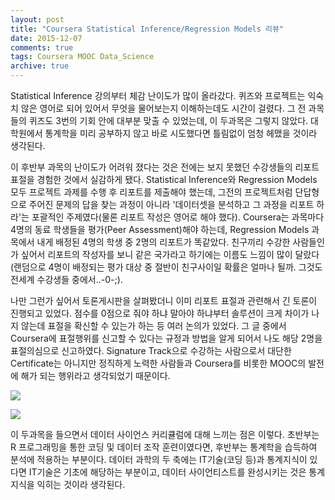 ```yaml
---
layout: post
title: "Coursera Statistical Inference/Regression Models 리뷰"
date: 2015-12-07
comments: true
tags: Coursera MOOC Data_Science
archive: true
---
```


Statistical Inference 강의부터 체감 난이도가 많이 올라갔다. 퀴즈와 프로젝트는 익숙치 않은 영어로 되어 있어서 무엇을 물어보는지 이해하는데도 시간이 걸렸다. 그 전 과목들의 퀴즈도 3번의 기회 안에 대부분 맞출 수 있었는데, 이 두과목은 그렇지 않았다. 대학원에서 통계학을 미리 공부하지 않고 바로 시도했다면 틀림없이 엄청 헤맸을 것이라 생각된다.

 이 후반부 과목의 난이도가 어려워 졌다는 것은 전에는 보지 못했던 수강생들의 리포트 표절을 경험한 것에서 실감하게 됐다. Statistical Inference와 Regression Models 모두 프로젝트 과제를 수행 후 리포트를 제출해야 했는데, 그전의 프로젝트처럼 단답형으로 주어진 문제의 답을 찾는 과정이 아니라 '데이터셋을 분석하고 그 과정을 리포트 하라'는 포괄적인 주제였다(물론 리포트 작성은 영어로 해야 했다). Coursera는 과목마다 4명의 동료 학생들을 평가(Peer Assessment)해야 하는데, Regression Models 과목에서 내게 배정된 4명의 학생 중 2명의 리포트가 똑같았다. 친구끼리 수강한 사람들인가 싶어서 리포트의 작성자를 보니 같은 국가라고 하기에는 이름도 느낌이 많이 달랐다(랜덤으로 4명이 배정되는 평가 대상 중 절반이 친구사이일 확률은 얼마나 될까. 그것도 전세계 수강생들 중에서..-0-;).
 
 나만 그런가 싶어서 토론게시판을 살펴봤더니 이미 리포트 표절과 관련해서 긴 토론이 진행되고 있었다. 점수를 0점으로 줘야 하냐 말아야 하냐부터 솔루션이 크게 차이가 나지 않는데 표절을 확신할 수 있는가 하는 등 여러 논의가 있었다. 그 글 중에서 Coursera에 표절행위를 신고할 수 있다는 규정과 방법을 알게 되어서 나도 해당 2명을 표절의심으로 신고하였다. Signature Track으로 수강하는 사람으로서 대단한 Certificate는 아니지만 정직하게 노력한 사람들과 Coursera를 비롯한 MOOC의 발전에 해가 되는 행위라고 생각되었기 때문이다.

![](https://lh3.googleusercontent.com/fflhRtr7QWjyOyaFa-v8zDo0wZwtD6c3NKnBWRU_IkR1rfehf5YK79cQ_NMrOm0Qv3Kk9byYpnv-S8GCvlznqbRhDfKoi8dZkiyLfmk4o19N4snyxQmFYWSpFNXYttk4WKBOM7G_ehCKXUcAU1vALwtHWW9FpukkNXI8zC73PfUkCyrOqA1U7JoDDYx7ZFKScp215MU-nKayirp5RDtXgS06VxmmY51f5nmOnssNf3pFKRPY-uw0Fr7WcRHc7WlwYeMCsahZcxbcGlYHxPDF5fsCSXDL34WJJwAC450zvwkiz-kGHn_oQVVrWIJzbbyVfsKNP6qIsjuNbTZHBdw2PjFbe5ybiwIBrpCYIXsVLLf_GlN9DmZ_zhfcS0QNgdC3O2pC9dFpL-6Pq8WmvsnETMDIR37tdzVZH6JibtCiyyc90hGOxSLL_kjpz1vRTJHE73JmSc_j8yzUmGw-2l6XYs8TiuNLE1NsH87Wv68ncJHk5LwrZS8SoRgh5OjbN06B-b7ezGeVAGkeZefPHcHeBbiLkreY5zqsIzN--jQkFjM=w800-h200-no)


![](https://lh3.googleusercontent.com/59VhZuqNAb1sjlrLcd0hwDHxo3fGP1hhIjTTRdJJzhzAMZquH8RSaRljlX4HJg70ZzPWBWa9ATQogV4gldas4j5tVtTto8RnRrZbg6EWoPKVwXUtQoiFxfu21xZ7fizL9vD8vlPfwXo-AYf6nZZmyLCb8qkm5lmCrL5hCSo3sga6weFLMzCBN1DeA7VAhqazGDlMlzOX2VBI_7hmfs9Knu5LKHmR_5EyxTpwNIu7Z9v-Q57x-VTlEveNMMsn9bh-RPo4IjirdobjtsndVTd47EaRsvToh-zp7SZZuM3m10r6WlRE0PqR2IW_4IsW7hKfg8JURfx9Iqvsyj2yvcXGwFL7dg73QOZJIrECvnDdpt5fJUFfglhsCJKI1rfj8YWerFL4I7hanoRxuRVyliDUdClwFBUtFpgVxpjSP1QMM-WmeajD2PmuoXuGwmMY_RjcHEgyUB7oZsaeXB5wZjHpou6T2B2UKSNhEk7SlCjakzEBc2duUbHpRWRN4F4MnpRHXVpdYLODofQZE8-6r_gsUgS--bmIiBkGqqUGwPnHdMw=w800-h1200-no)


이 두과목을 들으면서 데이터 사이언스 커리큘럼에 대해 느끼는 점은 이렇다. 초반부는 R 프로그래밍을 통한 코딩 및 데이터 조작 훈련이였다면, 후반부는 통계학을 습득하여 분석에 적용하는 부분이다. 데이터 과학의 두 축에는 IT기술(코딩 등)과 통계지식이 있다면 IT기술은 기초에 해당하는 부분이고, 데이터 사이언티스트를 완성시키는 것은 통계지식을 익히는 것이라 생각된다.